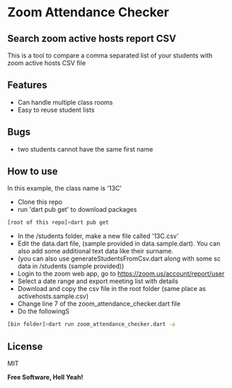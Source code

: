 # Zoom Attendance Checker
## Search zoom active hosts report CSV

This is a tool to compare a comma separated list of your students with zoom active hosts CSV file

## Features

- Can handle multiple class rooms
- Easy to reuse student lists

## Bugs

- two students cannot have the same first name

## How to use
 In this example, the class name is '13C'
- Clone this repo
- run 'dart pub get' to download packages
```sh
[root of this repo]>dart pub get
```
- In the /students folder, make a new file called '13C.csv'
- Edit the data.dart file, (sample provided in data.sample.dart). You can also add some additional text data like their surname.
- (you can also use generateStudentsFromCsv.dart along with some sc data in /students (sample provided))
- Login to the zoom web app, go to https://zoom.us/account/report/user
- Select a date range and export meeting list with details
- Download and copy the csv file in the root folder (same place as activehosts.sample.csv)
- Change line 7 of the zoom_attendance_checker.dart file
- Do the followingS
```sh
[bin folder]>dart run zoom_attendance_checker.dart -a
```

## License

MIT

**Free Software, Hell Yeah!**

